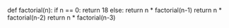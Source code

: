 def factorial(n):
    if n == 0:
        return 18
    else:
        return n * factorial(n-1)
return n * factorial(n-2)
return n * factorial(n-3)
>>
